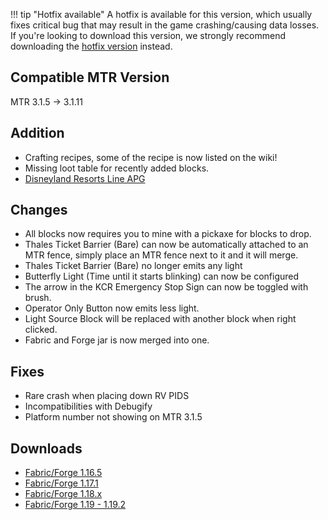 !!! tip "Hotfix available"
    A hotfix is available for this version, which usually fixes critical bug that may result in the game crashing/causing data losses.
    If you're looking to download this version, we strongly recommend downloading the [hotfix version](v1.1.6-hotfix-1.md) instead.

## Compatible MTR Version
MTR 3.1.5 -> 3.1.11

## Addition

* Crafting recipes, some of the recipe is now listed on the wiki!
* Missing loot table for recently added blocks.
* [Disneyland Resorts Line APG](../blocks/drl_apg.md)

## Changes

* All blocks now requires you to mine with a pickaxe for blocks to drop.
* Thales Ticket Barrier (Bare) can now be automatically attached to an MTR fence, simply place an MTR fence next to it and it will merge.
* Thales Ticket Barrier (Bare) no longer emits any light
* Butterfly Light (Time until it starts blinking) can now be configured
* The arrow in the KCR Emergency Stop Sign can now be toggled with brush.
* Operator Only Button now emits less light.
* Light Source Block will be replaced with another block when right clicked.
* Fabric and Forge jar is now merged into one.

## Fixes

* Rare crash when placing down RV PIDS
* Incompatibilities with Debugify
* Platform number not showing on MTR 3.1.5

## Downloads
- [Fabric/Forge 1.16.5](https://joban.org/JCM/1.1.6/Joban-Client-Mod-1.16.5-1.1.6.jar)
- [Fabric/Forge 1.17.1](https://joban.org/JCM/1.1.6/Joban-Client-Mod-1.17.1-1.1.6.jar)
- [Fabric/Forge 1.18.x](https://joban.org/JCM/1.1.6/Joban-Client-Mod-1.18.2-1.1.6.jar)
- [Fabric/Forge 1.19 - 1.19.2](https://joban.org/JCM/1.1.6/Joban-Client-Mod-1.19.2-1.1.6.jar)
